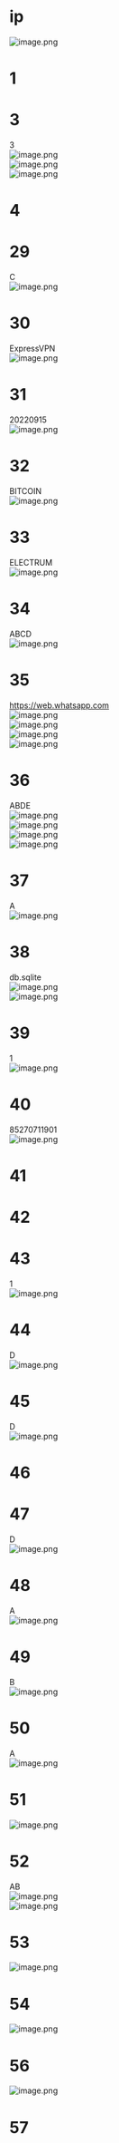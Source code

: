 # ip
![image.png](./images/20231018_0009077551.png)
# 1
# 3
3<br />![image.png](./images/20231018_0009089972.png)<br />![image.png](./images/20231018_0009093526.png)<br />![image.png](./images/20231018_0009111573.png)
# 4
# 29
C<br />![image.png](./images/20231018_0009121655.png)
# 30
ExpressVPN<br />![image.png](./images/20231018_0009135447.png)
# 31
20220915<br />![image.png](./images/20231018_0009147226.png)
# 32
BITCOIN<br />![image.png](./images/20231018_0009153575.png)
# 33
ELECTRUM<br />![image.png](./images/20231018_0009167324.png)
# 34
ABCD<br />![image.png](./images/20231018_0009172119.png)
# 35
https://web.whatsapp.com<br />![image.png](./images/20231018_0009189406.png)<br />![image.png](./images/20231018_0009191201.png)<br />![image.png](./images/20231018_0009191644.png)<br />![image.png](./images/20231018_0009207326.png)
# 36
ABDE<br />![image.png](./images/20231018_0009217937.png)<br />![image.png](./images/20231018_0009221629.png)<br />![image.png](./images/20231018_0009238933.png)<br />![image.png](./images/20231018_0009243369.png)
# 37
A<br />![image.png](./images/20231018_0009255514.png)
# 38
db.sqlite<br />![image.png](./images/20231018_0009275320.png)<br />![image.png](./images/20231018_0009283238.png)
# 39
1<br />![image.png](./images/20231018_0009304700.png)
# 40
85270711901<br />![image.png](./images/20231018_0009323890.png)
# 41
# 42
# 43
1<br />![image.png](./images/20231018_0009337918.png)
# 44
D<br />![image.png](./images/20231018_0009354694.png)
# 45
D<br />![image.png](./images/20231018_0009364582.png)
# 46
# 47
D<br />![image.png](./images/20231018_0009382421.png)
# 48
A<br />![image.png](./images/20231018_0009408249.png)
# 49
B<br />![image.png](./images/20231018_0009415133.png)
# 50
A<br />![image.png](./images/20231018_0009426106.png)
# 51
![image.png](./images/20231018_0009442012.png)
# 52
AB<br />![image.png](./images/20231018_0009455695.png)<br />![image.png](./images/20231018_0009465373.png)
# 53
![image.png](./images/20231018_0009488404.png)
# 54
![image.png](./images/20231018_0009495425.png)
# 56

![image.png](./images/20231018_0009511139.png)
# 57

